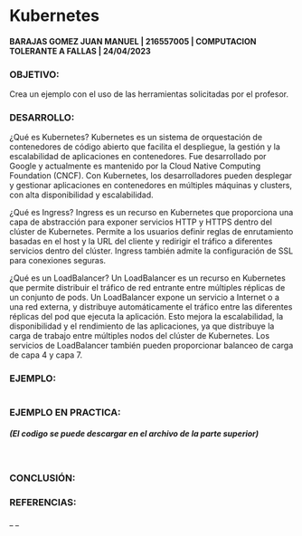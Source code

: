 # Kubernetes
#### BARAJAS GOMEZ JUAN MANUEL | 216557005 | COMPUTACION TOLERANTE A FALLAS | 24/04/2023

### OBJETIVO:
Crea un ejemplo con el uso de las herramientas solicitadas por el profesor.

### DESARROLLO:
¿Qué es Kubernetes?
Kubernetes es un sistema de orquestación de contenedores de código abierto que facilita el despliegue, la gestión y la escalabilidad de aplicaciones en contenedores. Fue desarrollado por Google y actualmente es mantenido por la Cloud Native Computing Foundation (CNCF). Con Kubernetes, los desarrolladores pueden desplegar y gestionar aplicaciones en contenedores en múltiples máquinas y clusters, con alta disponibilidad y escalabilidad.

¿Qué es Ingress?
Ingress es un recurso en Kubernetes que proporciona una capa de abstracción para exponer servicios HTTP y HTTPS dentro del clúster de Kubernetes. Permite a los usuarios definir reglas de enrutamiento basadas en el host y la URL del cliente y redirigir el tráfico a diferentes servicios dentro del clúster. Ingress también admite la configuración de SSL para conexiones seguras.

¿Qué es un LoadBalancer?
Un LoadBalancer es un recurso en Kubernetes que permite distribuir el tráfico de red entrante entre múltiples réplicas de un conjunto de pods. Un LoadBalancer expone un servicio a Internet o a una red externa, y distribuye automáticamente el tráfico entre las diferentes réplicas del pod que ejecuta la aplicación. Esto mejora la escalabilidad, la disponibilidad y el rendimiento de las aplicaciones, ya que distribuye la carga de trabajo entre múltiples nodos del clúster de Kubernetes. Los servicios de LoadBalancer también pueden proporcionar balanceo de carga de capa 4 y capa 7.

### EJEMPLO:
```c++


```

### EJEMPLO EN PRACTICA:


##### _(El codigo se puede descargar en el archivo de la parte superior)_

```c++



```

### CONCLUSIÓN:



### REFERENCIAS:
_ _
